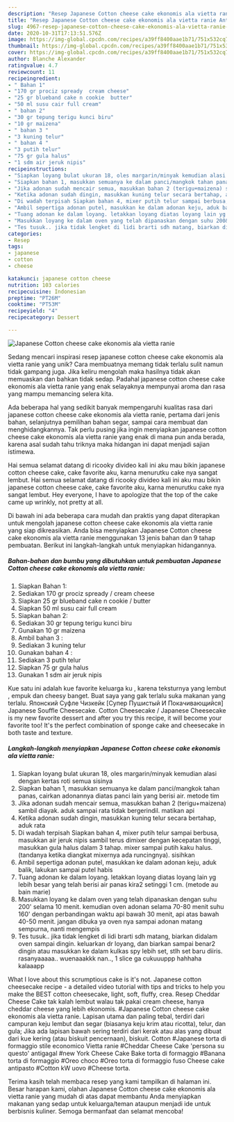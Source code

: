 ```yaml
---
description: "Resep Japanese Cotton cheese cake ekonomis ala vietta ranie Anti Gagal"
title: "Resep Japanese Cotton cheese cake ekonomis ala vietta ranie Anti Gagal"
slug: 4967-resep-japanese-cotton-cheese-cake-ekonomis-ala-vietta-ranie-anti-gagal
date: 2020-10-31T17:13:51.576Z
image: https://img-global.cpcdn.com/recipes/a39ff8400aae1b71/751x532cq70/japanese-cotton-cheese-cake-ekonomis-ala-vietta-ranie-foto-resep-utama.jpg
thumbnail: https://img-global.cpcdn.com/recipes/a39ff8400aae1b71/751x532cq70/japanese-cotton-cheese-cake-ekonomis-ala-vietta-ranie-foto-resep-utama.jpg
cover: https://img-global.cpcdn.com/recipes/a39ff8400aae1b71/751x532cq70/japanese-cotton-cheese-cake-ekonomis-ala-vietta-ranie-foto-resep-utama.jpg
author: Blanche Alexander
ratingvalue: 4.7
reviewcount: 11
recipeingredient:
- " Bahan 1"
- "170 gr prociz spready  cream cheese"
- "25 gr blueband cake n cookie  butter"
- "50 ml susu cair full cream"
- " bahan 2"
- "30 gr tepung terigu kunci biru"
- "10 gr maizena"
- " bahan 3 "
- "3 kuning telur"
- " bahan 4 "
- "3 putih telur"
- "75 gr gula halus"
- "1 sdm air jeruk nipis"
recipeinstructions:
- "Siapkan loyang bulat ukuran 18, oles margarin/minyak kemudian alasi dengan kertas roti semua sisinya"
- "Siapkan bahan 1, masukkan semuanya ke dalam panci/mangkok tahan panas, cairkan adonannya diatas panci lain yang berisi air. metode tim"
- "Jika adonan sudah mencair semua, masukkan bahan 2 (terigu+maizena) sambil diayak. aduk sampai rata tidak bergerindil. matikan api"
- "Ketika adonan sudah dingin, masukkan kuning telur secara bertahap, aduk rata"
- "Di wadah terpisah Siapkan bahan 4, mixer putih telur sampai berbusa, masukkan air jeruk nipis sambil terus dimixer dengan kecepatan tinggi, masukkan gula halus dalam 3 tahap. mixer sampai putih kaku halus. (tandanya ketika diangkat mixernya ada runcingnya). sisihkan"
- "Ambil sepertiga adonan putel, masukkan ke dalam adonan keju, aduk balik, lakukan sampai putel habis"
- "Tuang adonan ke dalam loyang. letakkan loyang diatas loyang lain yg lebih besar yang telah berisi air panas kira2 setinggi 1 cm. (metode au bain marie)"
- "Masukkan loyang ke dalam oven yang telah dipanaskan dengan suhu 200&#39; selama 10 menit. kemudian oven adonan selama 70-80 menit suhu 160&#39; dengan perbandingan waktu api bawah 30 menit, api atas bawah 40-50 menit. jangan dibuka ya oven nya sampai adonan matang sempurna, nanti mengempis"
- "Tes tusuk.. jika tidak lengket di lidi brarti sdh matang, biarkan didalam oven sampai dingin. keluarkan dr loyang, dan biarkan sampai benar2 dingin atau masukkan ke dalam kulkas spy lebih set, stlh set baru diiris. rasanyaaaaa.. wuenaaakkk nan.., 1 slice ga cukuuuppp hahhaha kalaaapp"
categories:
- Resep
tags:
- japanese
- cotton
- cheese

katakunci: japanese cotton cheese 
nutrition: 103 calories
recipecuisine: Indonesian
preptime: "PT26M"
cooktime: "PT53M"
recipeyield: "4"
recipecategory: Dessert

---
```



![Japanese Cotton cheese cake ekonomis ala vietta ranie](https://img-global.cpcdn.com/recipes/a39ff8400aae1b71/751x532cq70/japanese-cotton-cheese-cake-ekonomis-ala-vietta-ranie-foto-resep-utama.jpg)

Sedang mencari inspirasi resep japanese cotton cheese cake ekonomis ala vietta ranie yang unik? Cara membuatnya memang tidak terlalu sulit namun tidak gampang juga. Jika keliru mengolah maka hasilnya tidak akan memuaskan dan bahkan tidak sedap. Padahal japanese cotton cheese cake ekonomis ala vietta ranie yang enak selayaknya mempunyai aroma dan rasa yang mampu memancing selera kita.

Ada beberapa hal yang sedikit banyak mempengaruhi kualitas rasa dari japanese cotton cheese cake ekonomis ala vietta ranie, pertama dari jenis bahan, selanjutnya pemilihan bahan segar, sampai cara membuat dan menghidangkannya. Tak perlu pusing jika ingin menyiapkan japanese cotton cheese cake ekonomis ala vietta ranie yang enak di mana pun anda berada, karena asal sudah tahu triknya maka hidangan ini dapat menjadi sajian istimewa.

Hai semua selamat datang di ricooky divideo kali ini aku mau bikin japanese cotton cheese cake, cake favorite aku, karna menurutku cake nya sangat lembut. Hai semua selamat datang di ricooky divideo kali ini aku mau bikin japanese cotton cheese cake, cake favorite aku, karna menurutku cake nya sangat lembut. Hey everyone, I have to apologize that the top of the cake came up wrinkly, not pretty at all.


Di bawah ini ada beberapa cara mudah dan praktis yang dapat diterapkan untuk mengolah japanese cotton cheese cake ekonomis ala vietta ranie yang siap dikreasikan. Anda bisa menyiapkan Japanese Cotton cheese cake ekonomis ala vietta ranie menggunakan 13 jenis bahan dan 9 tahap pembuatan. Berikut ini langkah-langkah untuk menyiapkan hidangannya.

<!--inarticleads1-->

##### Bahan-bahan dan bumbu yang dibutuhkan untuk pembuatan Japanese Cotton cheese cake ekonomis ala vietta ranie:

1. Siapkan  Bahan 1:
1. Sediakan 170 gr prociz spready / cream cheese
1. Siapkan 25 gr blueband cake n cookie / butter
1. Siapkan 50 ml susu cair full cream
1. Siapkan  bahan 2:
1. Sediakan 30 gr tepung terigu kunci biru
1. Gunakan 10 gr maizena
1. Ambil  bahan 3 :
1. Sediakan 3 kuning telur
1. Gunakan  bahan 4 :
1. Sediakan 3 putih telur
1. Siapkan 75 gr gula halus
1. Gunakan 1 sdm air jeruk nipis


Kue satu ini adalah kue favorite keluarga ku , karena teksturnya yang lembut , empuk dan cheesy banget. Buat saya yang gak terlalu suka makanan yang terlalu. Японский Суфле Чизкейк [Супер Пушистый И Покачивающийся] Japanese Souffle Cheesecake. Cotton Cheesecake / Japanese Cheesecake is my new favorite dessert and after you try this recipe, it will become your favorite too! It&#39;s the perfect combination of sponge cake and cheesecake in both taste and texture. 

<!--inarticleads2-->

##### Langkah-langkah menyiapkan Japanese Cotton cheese cake ekonomis ala vietta ranie:

1. Siapkan loyang bulat ukuran 18, oles margarin/minyak kemudian alasi dengan kertas roti semua sisinya
1. Siapkan bahan 1, masukkan semuanya ke dalam panci/mangkok tahan panas, cairkan adonannya diatas panci lain yang berisi air. metode tim
1. Jika adonan sudah mencair semua, masukkan bahan 2 (terigu+maizena) sambil diayak. aduk sampai rata tidak bergerindil. matikan api
1. Ketika adonan sudah dingin, masukkan kuning telur secara bertahap, aduk rata
1. Di wadah terpisah Siapkan bahan 4, mixer putih telur sampai berbusa, masukkan air jeruk nipis sambil terus dimixer dengan kecepatan tinggi, masukkan gula halus dalam 3 tahap. mixer sampai putih kaku halus. (tandanya ketika diangkat mixernya ada runcingnya). sisihkan
1. Ambil sepertiga adonan putel, masukkan ke dalam adonan keju, aduk balik, lakukan sampai putel habis
1. Tuang adonan ke dalam loyang. letakkan loyang diatas loyang lain yg lebih besar yang telah berisi air panas kira2 setinggi 1 cm. (metode au bain marie)
1. Masukkan loyang ke dalam oven yang telah dipanaskan dengan suhu 200&#39; selama 10 menit. kemudian oven adonan selama 70-80 menit suhu 160&#39; dengan perbandingan waktu api bawah 30 menit, api atas bawah 40-50 menit. jangan dibuka ya oven nya sampai adonan matang sempurna, nanti mengempis
1. Tes tusuk.. jika tidak lengket di lidi brarti sdh matang, biarkan didalam oven sampai dingin. keluarkan dr loyang, dan biarkan sampai benar2 dingin atau masukkan ke dalam kulkas spy lebih set, stlh set baru diiris. rasanyaaaaa.. wuenaaakkk nan.., 1 slice ga cukuuuppp hahhaha kalaaapp


What I love about this scrumptious cake is it&#39;s not. Japanese cotton cheesecake recipe - a detailed video tutorial with tips and tricks to help you make the BEST cotton cheesecake, light, soft, fluffy, crea. Resep Cheddar Cheese Cake tak kalah lembut walau tak pakai cream cheese, hanya cheddar cheese yang lebih ekonomis. #Japanese Cotton cheese cake ekonomis ala vietta ranie. Lapisan utama dan paling tebal, terdiri dari campuran keju lembut dan segar (biasanya keju krim atau ricotta), telur, dan gula; Jika ada lapisan bawah sering terdiri dari kerak atau alas yang dibuat dari kue kering (atau biskuit pencernaan), biskuit. Cotton #Japanese torta di formaggio stile economico Vietta ranie #Cheddar Cheese Cake &#39;persona su questo&#39; antigagal #new York Cheese Cake Bake torta di formaggio #Banana torta di formaggio #Oreo choco #Oreo torta di formaggio fuso Cheese cake antipasto #Cotton kW uovo #Cheese torta. 

Terima kasih telah membaca resep yang kami tampilkan di halaman ini. Besar harapan kami, olahan Japanese Cotton cheese cake ekonomis ala vietta ranie yang mudah di atas dapat membantu Anda menyiapkan makanan yang sedap untuk keluarga/teman ataupun menjadi ide untuk berbisnis kuliner. Semoga bermanfaat dan selamat mencoba!
